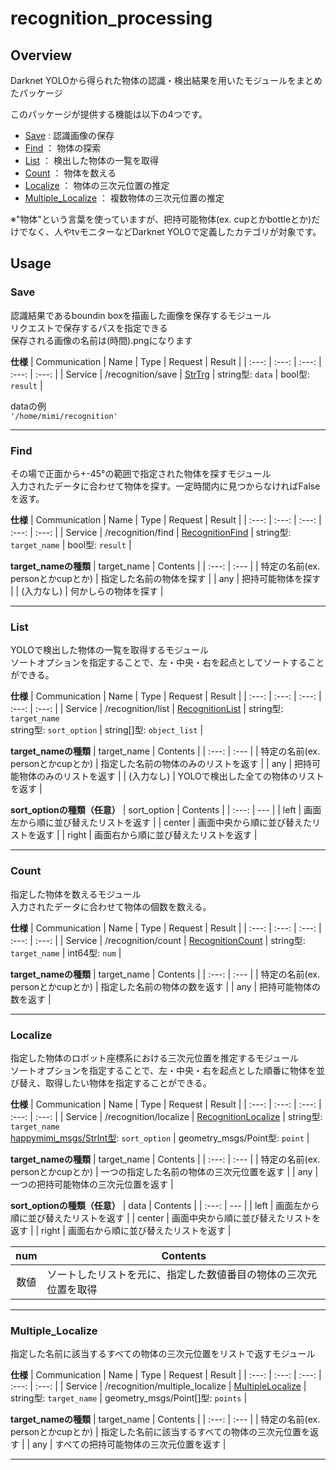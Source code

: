 # recognition_processing
## Overview
Darknet YOLOから得られた物体の認識・検出結果を用いたモジュールをまとめたパッケージ  

このパッケージが提供する機能は以下の4つです。
- [Save](https://github.com/KIT-Happy-Robot/happymimi_recognition/tree/master/recognition_processing#save) : 認識画像の保存
- [Find](https://github.com/KIT-Happy-Robot/happymimi_recognition/tree/master/recognition_processing#find) ： 物体の探索
- [List](https://github.com/KIT-Happy-Robot/happymimi_recognition/tree/master/recognition_processing#list) ： 検出した物体の一覧を取得
- [Count](https://github.com/KIT-Happy-Robot/happymimi_recognition/tree/master/recognition_processing#count) ： 物体を数える
- [Localize](https://github.com/KIT-Happy-Robot/happymimi_recognition/tree/master/recognition_processing#localize) ： 物体の三次元位置の推定
- [Multiple_Localize](https://github.com/KIT-Happy-Robot/happymimi_recognition/tree/master/recognition_processing#multiple_localize) ： 複数物体の三次元位置の推定

※"物体"という言葉を使っていますが、把持可能物体(ex. cupとかbottleとか)だけでなく、人やtvモニターなどDarknet YOLOで定義したカテゴリが対象です。

## Usage
### Save
認識結果であるboundin boxを描画した画像を保存するモジュール  
リクエストで保存するパスを指定できる  
保存される画像の名前は(時間).pngになります  

**仕様**
| Communication | Name | Type | Request | Result |
| :---: | :---: | :---: | :---: | :---: |
| Service | /recognition/save | [StrTrg](https://github.com/KIT-Happy-Robot/happymimi_robot/blob/develop/happymimi_msgs/srv/StrTrg.srv) | string型: `data` | bool型: `result` |

dataの例  
`'/home/mimi/recognition'`  

---

### Find
その場で正面から+-45°の範囲で指定された物体を探すモジュール  
入力されたデータに合わせて物体を探す。一定時間内に見つからなければFalseを返す。  

**仕様**
| Communication | Name | Type | Request | Result |
| :---: | :---: | :---: | :---: | :---: |
| Service | /recognition/find | [RecognitionFind](https://github.com/KIT-Happy-Robot/happymimi_recognition/blob/master/happymimi_recognition_msgs/srv/RecognitionFind.srv) | string型: `target_name` | bool型: `result` |

**target_nameの種類**
| target_name | Contents |
| :---: | :--- |
| 特定の名前(ex. personとかcupとか) | 指定した名前の物体を探す |
| any | 把持可能物体を探す |
| (入力なし) | 何かしらの物体を探す |

---
### List
YOLOで検出した物体の一覧を取得するモジュール  
ソートオプションを指定することで、左・中央・右を起点としてソートすることができる。

**仕様**
| Communication | Name | Type | Request | Result |
| :---: | :---: | :---: | :---: | :---: |
| Service | /recognition/list | [RecognitionList](https://github.com/KIT-Happy-Robot/happymimi_recognition/blob/master/happymimi_recognition_msgs/srv/RecognitionList.srv) | string型: `target_name`<br>string型: `sort_option` | string[]型: `object_list` |

**target_nameの種類**
| target_name | Contents |
| :---: | :--- |
| 特定の名前(ex. personとかcupとか) | 指定した名前の物体のみのリストを返す |
| any | 把持可能物体のみのリストを返す |
| (入力なし) | YOLOで検出した全ての物体のリストを返す |

**sort_optionの種類（任意）**
| sort_option | Contents |
| :---: | --- |
| left | 画面左から順に並び替えたリストを返す |
| center | 画面中央から順に並び替えたリストを返す |
| right | 画面右から順に並び替えたリストを返す |

---
### Count
指定した物体を数えるモジュール  
入力されたデータに合わせて物体の個数を数える。  

**仕様**
| Communication | Name | Type | Request | Result |
| :---: | :---: | :---: | :---: | :---: |
| Service | /recognition/count | [RecognitionCount](https://github.com/KIT-Happy-Robot/happymimi_recognition/blob/master/happymimi_recognition_msgs/srv/RecognitionCount.srv) | string型: `target_name` | int64型: `num` |

**target_nameの種類**
| target_name | Contents |
| :---: | :--- |
| 特定の名前(ex. personとかcupとか) | 指定した名前の物体の数を返す |
| any | 把持可能物体の数を返す |

---
### Localize
指定した物体のロボット座標系における三次元位置を推定するモジュール  
ソートオプションを指定することで、左・中央・右を起点とした順番に物体を並び替え、取得したい物体を指定することができる。

**仕様**
| Communication | Name | Type | Request | Result |
| :---: | :---: | :---: | :---: | :---: |
| Service | /recognition/localize | [RecognitionLocalize](https://github.com/KIT-Happy-Robot/happymimi_recognition/blob/master/happymimi_recognition_msgs/srv/RecognitionLocalize.srv) | string型: `target_name`<br>[happymimi_msgs/StrInt型](https://github.com/KIT-Happy-Robot/happymimi_robot/blob/develop/happymimi_msgs/msg/StrInt.msg): `sort_option` | geometry_msgs/Point型: `point` |

**target_nameの種類**
| target_name | Contents |
| :---: | :--- |
| 特定の名前(ex. personとかcupとか) | 一つの指定した名前の物体の三次元位置を返す |
| any | 一つの把持可能物体の三次元位置を返す |

**sort_optionの種類（任意）**
| data | Contents |
| :---: | --- |
| left | 画面左から順に並び替えたリストを返す |
| center | 画面中央から順に並び替えたリストを返す |
| right | 画面右から順に並び替えたリストを返す |

| num | Contents |
| :---: | --- |
| 数値 | ソートしたリストを元に、指定した数値番目の物体の三次元位置を取得 |

---
### Multiple_Localize
指定した名前に該当するすべての物体の三次元位置をリストで返すモジュール  

**仕様**
| Communication | Name | Type | Request | Result |
| :---: | :---: | :---: | :---: | :---: |
| Service | /recognition/multiple_localize | [MultipleLocalize](https://github.com/KIT-Happy-Robot/happymimi_recognition/blob/master/happymimi_recognition_msgs/srv/MultipleLocalize.srv) | string型: `target_name` | geometry_msgs/Point[]型: `points` |

**target_nameの種類**
| target_name | Contents |
| :---: | :--- |
| 特定の名前(ex. personとかcupとか) | 指定した名前に該当するすべての物体の三次元位置を返す |
| any | すべての把持可能物体の三次元位置を返す |

---
